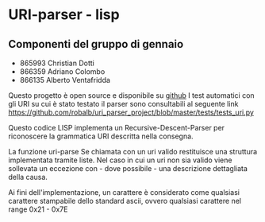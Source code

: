 
# URI-parser - lisp

## Componenti del gruppo di gennaio

- 865993 Christian Dotti
- 866359 Adriano Colombo
- 866135 Alberto Ventafridda

Questo progetto è open source e disponibile su 
[github](https://github.com/robalb/uri_parser_project)
I test automatici con gli  URI su cui è stato testato il parser sono
consultabili al seguente link
https://github.com/robalb/uri_parser_project/blob/master/tests/tests_uri.py

Questo codice LISP implementa un Recursive-Descent-Parser per riconoscere la
grammatica URI descritta nella consegna.

La funzione uri-parse 
Se chiamata con un uri valido restituisce una struttura implementata tramite
liste.
Nel caso in cui un uri non sia valido viene sollevata un eccezione con -
dove possibile - una descrizione dettagliata della causa.

Ai fini dell'implementazione, un carattere è considerato come
qualsiasi carattere stampabile dello standard ascii, ovvero qualsiasi
carattere nel range 0x21 - 0x7E
